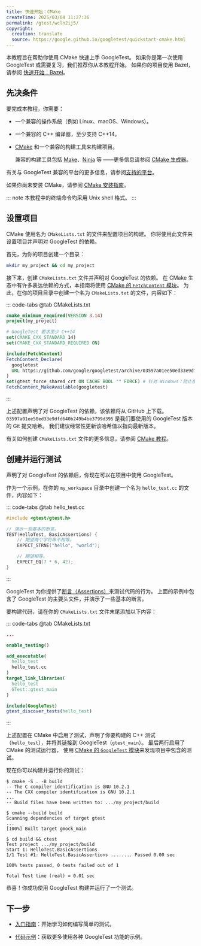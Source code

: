 ```yaml
---
title: 快速开始：CMake
createTime: 2025/03/04 11:27:36
permalink: /gtest/wcln2ij5/
copyright:
  creation: translate
  source: https://google.github.io/googletest/quickstart-cmake.html
---
```


本教程旨在帮助你使用 CMake 快速上手 GoogleTest。
如果你是第一次使用 GoogleTest 或需要复习，我们推荐你从本教程开始。
如果你的项目使用 Bazel，请参阅 [快速开始：Bazel](quickstart-bazel.md)。

## 先决条件

要完成本教程，你需要：

- 一个兼容的操作系统（例如 Linux、macOS、Windows）。
- 一个兼容的 C++ 编译器，至少支持 C++14。
- [CMake](https://cmake.org/) 和一个兼容的构建工具来构建项目。

  兼容的构建工具包括 [Make](https://www.gnu.org/software/make/)、[Ninja](https://ninja-build.org/) 等
  ——更多信息请参阅 [CMake 生成器](https://cmake.org/cmake/help/latest/manual/cmake-generators.7.html)。

有关与 GoogleTest 兼容的平台的更多信息，请参阅[支持的平台](platforms.md)。

如果你尚未安装 CMake，请参阅 [CMake 安装指南](https://cmake.org/install)。

::: note
本教程中的终端命令均采用 Unix shell 格式。
:::

## 设置项目

CMake 使用名为 `CMakeLists.txt` 的文件来配置项目的构建。
你将使用此文件来设置项目并声明对 GoogleTest 的依赖。

首先，为你的项目创建一个目录：

```bash
mkdir my_project && cd my_project
```

接下来，创建 `CMakeLists.txt` 文件并声明对 GoogleTest 的依赖。
在 CMake 生态中有许多表达依赖的方式，本指南将使用 [CMake 的 `FetchContent` 模块](https://cmake.org/cmake/help/latest/module/FetchContent.html)。
为此，在你的项目目录中创建一个名为 `CMakeLists.txt` 的文件，内容如下：

::: code-tabs
@tab CMakeLists.txt

```cmake
cmake_minimum_required(VERSION 3.14)
project(my_project)

# GoogleTest 要求至少 C++14
set(CMAKE_CXX_STANDARD 14)
set(CMAKE_CXX_STANDARD_REQUIRED ON)

include(FetchContent)
FetchContent_Declare(
  googletest
  URL https://github.com/google/googletest/archive/03597a01ee50ed33e9dfd640b249b4be3799d395.zip
)
set(gtest_force_shared_crt ON CACHE BOOL "" FORCE) # 针对 Windows：防止覆盖父项目的编译器/链接器设置
FetchContent_MakeAvailable(googletest)
```

:::

上述配置声明了对 GoogleTest 的依赖，该依赖将从 GitHub 上下载。
`03597a01ee50ed33e9dfd640b249b4be3799d395` 是我们要使用的 GoogleTest 版本的 Git 提交哈希。
我们建议经常性更新该哈希值以指向最新版本。

有关如何创建 `CMakeLists.txt` 文件的更多信息，请参阅 [CMake 教程](https://cmake.org/cmake/help/latest/guide/tutorial/index.html)。

## 创建并运行测试

声明了对 GoogleTest 的依赖后，你现在可以在项目中使用 GoogleTest。

作为一个示例，在你的 `my_workspace` 目录中创建一个名为 `hello_test.cc` 的文件，内容如下：

::: code-tabs
@tab hello_test.cc

```cpp
#include <gtest/gtest.h>

// 演示一些基本的断言。
TEST(HelloTest, BasicAssertions) {
    // 期望两个字符串不相等。
    EXPECT_STRNE("hello", "world");

    // 期望相等。
    EXPECT_EQ(7 * 6, 42);
}
```

:::

GoogleTest 为你提供了[断言（Assertions）](<!-- TODO: primer.md#assertions -->)来测试代码的行为。
上面的示例中包含了 GoogleTest 的主要头文件，并演示了一些基本的断言。

要构建代码，请在你的 `CMakeLists.txt` 文件末尾添加以下内容：

::: code-tabs
@tab CMakeLists.txt

```cmake
...

enable_testing()

add_executable(
  hello_test
  hello_test.cc
)
target_link_libraries(
  hello_test
  GTest::gtest_main
)

include(GoogleTest)
gtest_discover_tests(hello_test)
```

:::

上述配置在 CMake 中启用了测试，声明了你要构建的 C++ 测试（`hello_test`），并将其链接到 GoogleTest（`gtest_main`）。
最后两行启用了 CMake 的测试运行器，
使用 [CMake 的 `GoogleTest` 模块](https://cmake.org/cmake/help/git-stage/module/GoogleTest.html)来发现项目中包含的测试。

现在你可以构建并运行你的测试：

```ansi{1,7,12}
$ cmake -S . -B build
-- The C compiler identification is GNU 10.2.1
-- The CXX compiler identification is GNU 10.2.1
...
-- Build files have been written to: .../my_project/build

$ cmake --build build
Scanning dependencies of target gtest
...
[100%] Built target gmock_main

$ cd build && ctest
Test project .../my_project/build
Start 1: HelloTest.BasicAssertions
1/1 Test #1: HelloTest.BasicAssertions ........ Passed 0.00 sec

100% tests passed, 0 tests failed out of 1

Total Test time (real) = 0.01 sec
```

恭喜！你成功使用 GoogleTest 构建并运行了一个测试。

## 下一步

- [入门指南](<!-- TODO:primer.md -->)：开始学习如何编写简单的测试。

- [代码示例](<!-- TODO:samples.md -->)：获取更多使用各种 GoogleTest 功能的示例。
